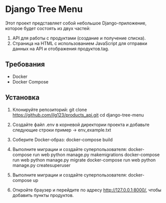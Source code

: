 # Django Tree Menu

Этот проект представляет собой небольшое Django-приложение, которое будет состоять из двух частей:

1. API для работы с продуктами (создание и получение списка).
2. Страница на HTML с использованием JavaScript для отправки данных на API и отображения продуктов.tag.

## Требования

- Docker
- Docker Compose

## Установка

1. Клонируйте репозиторий:
   git clone https://github.com/ilg123/products_api.git
   cd django-tree-menu

2. Создайте файл .env в корневой директории проекта и добавьте следующие строки пример -> env_example.txt

3. Соберите Docker-образ:
    docker-compose build

4. Выполните миграции и создайте суперпользователя:
    docker-compose run web python manage.py makemigrations
    docker-compose run web python manage.py migrate
    docker-compose run web python manage.py createsuperuser

5. Выполните миграции и создайте суперпользователя:
    docker-compose up


6. Откройте браузер и перейдите по адресу http://127.0.0.1:8000/, чтобы добавить пункты продуктов.